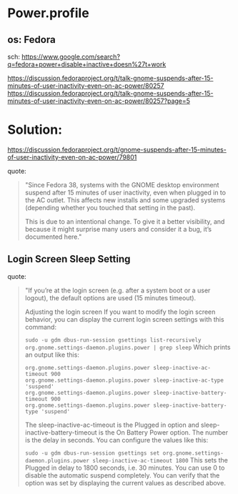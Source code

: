 # Power.profile
## os: Fedora

sch: https://www.google.com/search?q=fedora+power+disable+inactive+doesn%27t+work


https://discussion.fedoraproject.org/t/talk-gnome-suspends-after-15-minutes-of-user-inactivity-even-on-ac-power/80257  
https://discussion.fedoraproject.org/t/talk-gnome-suspends-after-15-minutes-of-user-inactivity-even-on-ac-power/80257?page=5

# Solution:
https://discussion.fedoraproject.org/t/gnome-suspends-after-15-minutes-of-user-inactivity-even-on-ac-power/79801  

quote:
>"Since Fedora 38, systems with the GNOME desktop environment suspend after 15 minutes of user inactivity, even when plugged in to the AC outlet. This affects new installs and some upgraded systems (depending whether you touched that setting in the past).
>
>This is due to an intentional change. To give it a better visibility, and because it might surprise many users and consider it a bug, it’s documented here."

## Login Screen Sleep Setting
quote:
>"If you’re at the login screen (e.g. after a system boot or a user logout), the default options are used (15 minutes timeout).
>
>Adjusting the login screen
>If you want to modify the login screen behavior, you can display the current login screen settings with this command:
>
>`sudo -u gdm dbus-run-session gsettings list-recursively org.gnome.settings-daemon.plugins.power | grep sleep`
>Which prints an output like this:
>```
>org.gnome.settings-daemon.plugins.power sleep-inactive-ac-timeout 900
>org.gnome.settings-daemon.plugins.power sleep-inactive-ac-type 'suspend'
>org.gnome.settings-daemon.plugins.power sleep-inactive-battery-timeout 900
>org.gnome.settings-daemon.plugins.power sleep-inactive-battery-type 'suspend'
>```
>The sleep-inactive-ac-timeout is the Plugged in option and sleep-inactive-battery-timeout is the On Battery Power option. The number is the delay in seconds. You can configure the values like this:
>
>`sudo -u gdm dbus-run-session gsettings set org.gnome.settings-daemon.plugins.power sleep-inactive-ac-timeout 1800`
>This sets the Plugged in delay to 1800 seconds, i.e. 30 minutes. You can use 0 to disable the automatic suspend completely. You can verify that the option was set by displaying the current values as described above.
